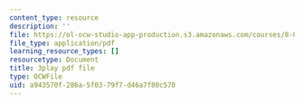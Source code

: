 ```yaml
---
content_type: resource
description: ''
file: https://ol-ocw-studio-app-production.s3.amazonaws.com/courses/8-01sc-classical-mechanics-fall-2016/a943570f286a5f0379f7d46a7f80c570_xxGA-7soXiw.pdf
file_type: application/pdf
learning_resource_types: []
resourcetype: Document
title: 3play pdf file
type: OCWFile
uid: a943570f-286a-5f03-79f7-d46a7f80c570
---
```

